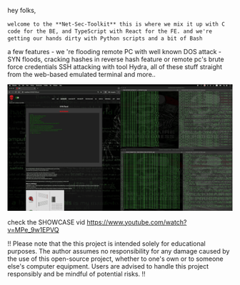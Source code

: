 hey folks, 

```plaintext
welcome to the **Net-Sec-Toolkit** this is where we mix it up with C code for the BE, and TypeScript with React for the FE. and we're getting our hands dirty with Python scripts and a bit of Bash
```

a few features - we 're flooding remote PC with well known DOS attack - SYN floods, cracking hashes in reverse hash feature or remote pc's brute force credentials SSH attacking with tool Hydra, all of these stuff straight from the web-based emulated terminal and more..

![VID_SCREEN](https://github.com/jaroslavdusek1/net-sec-toolkit/blob/main/fe/public/nm.png)

check the SHOWCASE vid
https://www.youtube.com/watch?v=MPe_9w1EPVQ



!! Please note that the this project is intended solely for educational purposes. The author assumes no responsibility for any damage caused by the use of this open-source project, whether to one's own or to someone else's computer equipment. Users are advised to handle this project responsibly and be mindful of potential risks. !!
